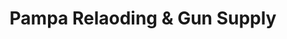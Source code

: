 ---
title: "Pampa Relaoding & Gun Supply"
url: /pampa/pampa-relaoding-and-gun-supply/
shop: weapons
---